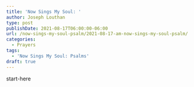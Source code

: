 ```yaml
---
title: 'Now Sings My Soul: '
author: Joseph Louthan
type: post
publishDate: 2021-08-17T06:00:00-06:00
url: /now-sings-my-soul-psalm/2021-08-17-am-now-sings-my-soul-psalm/
categories:
  - Prayers
tags:
  - 'Now Sings My Soul: Psalms'
draft: true
---
```

<div style="font-variant: small-caps;">

</div>
    start-here
